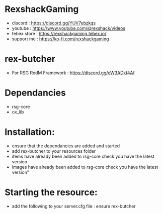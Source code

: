 # RexshackGaming
- discord : https://discord.gg/YUV7ebzkqs
- youtube : https://www.youtube.com/@rexshack/videos
- tebex store : https://rexshackgaming.tebex.io/
- support me : https://ko-fi.com/rexshackgaming

# rex-butcher
- For RSG RedM Framework : https://discord.gg/eW3ADkf4Af

# Dependancies
- rsg-core
- ox_lib

# Installation:
- ensure that the dependancies are added and started
- add rex-butcher to your resources folder
- items have already been added to rsg-core check you have the latest version
- images have already been added to rsg-core check you have the latest version"

# Starting the resource:
- add the following to your server.cfg file : ensure rex-butcher
